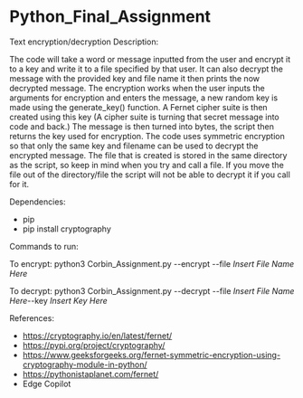 # Python_Final_Assignment
Text encryption/decryption
Description:

The code will take a word or message inputted from the user and encrypt it to a key and write it to a file specified by that user. It can also decrypt the message with the provided key and file name it then prints the now decrypted message.
The encryption works when the user inputs the arguments for encryption and enters the message, a new random key is made using the generate_key() function. A Fernet cipher suite is then created using this key (A cipher suite is turning that secret message into code and back.) The message is then turned into bytes, the script then returns the key used for encryption. The code uses symmetric encryption so that only the same key and filename can be used to decrypt the encrypted message. The file that is created is stored in the same directory as the script, so keep in mind when you try and call a file. If you move the file out of the directory/file the script will not be able to decrypt it if you call for it.

Dependencies:

- pip
- pip install cryptography

Commands to run:

To encrypt: python3 Corbin_Assignment.py --encrypt --file _Insert File Name Here_

To decrypt: python3 Corbin_Assignment.py --decrypt --file _Insert File Name Here_--key _Insert Key Here_


References:

- https://cryptography.io/en/latest/fernet/
- https://pypi.org/project/cryptography/
- https://www.geeksforgeeks.org/fernet-symmetric-encryption-using-cryptography-module-in-python/
- https://pythonistaplanet.com/fernet/
- Edge Copilot
